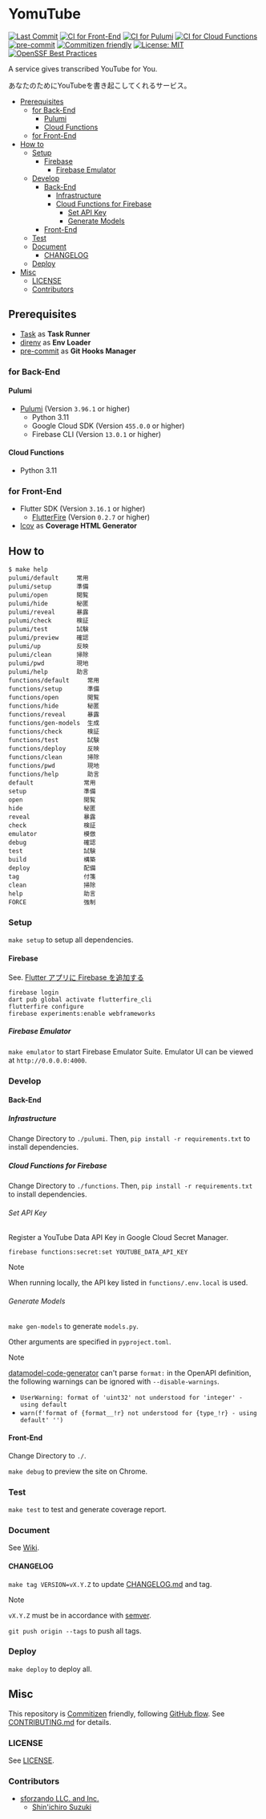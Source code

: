 # YomuTube

[![Last Commit](https://img.shields.io/github/last-commit/shin-sforzando/yomutube)](https://github.com/shin-sforzando/yomutube/graphs/commit-activity)
[![CI for Front-End](https://github.com/shin-sforzando/yomutube/actions/workflows/ci-front.yml/badge.svg)](https://github.com/shin-sforzando/yomutube/actions/workflows/ci-front.yml)
[![CI for Pulumi](https://github.com/shin-sforzando/yomutube/actions/workflows/ci-pulumi.yml/badge.svg)](https://github.com/shin-sforzando/yomutube/actions/workflows/ci-pulumi.yml)
[![CI for Cloud Functions](https://github.com/shin-sforzando/yomutube/actions/workflows/ci-functions.yml/badge.svg)](https://github.com/shin-sforzando/yomutube/actions/workflows/ci-functions.yml)
[![pre-commit](https://img.shields.io/badge/pre--commit-enabled-brightgreen?logo=pre-commit)](https://github.com/pre-commit/pre-commit)
[![Commitizen friendly](https://img.shields.io/badge/commitizen-friendly-brightgreen.svg)](http://commitizen.github.io/cz-cli/)
[![License: MIT](https://img.shields.io/badge/License-MIT-blue.svg)](https://opensource.org/licenses/MIT)
[![OpenSSF Best Practices](https://www.bestpractices.dev/projects/7773/badge)](https://www.bestpractices.dev/projects/7773)

A service gives transcribed YouTube for You.

あなたのためにYouTubeを書き起こしてくれるサービス。

- [Prerequisites](#prerequisites)
  - [for Back-End](#for-back-end)
    - [Pulumi](#pulumi)
    - [Cloud Functions](#cloud-functions)
  - [for Front-End](#for-front-end)
- [How to](#how-to)
  - [Setup](#setup)
    - [Firebase](#firebase)
      - [Firebase Emulator](#firebase-emulator)
  - [Develop](#develop)
    - [Back-End](#back-end)
      - [Infrastructure](#infrastructure)
      - [Cloud Functions for Firebase](#cloud-functions-for-firebase)
        - [Set API Key](#set-api-key)
        - [Generate Models](#generate-models)
    - [Front-End](#front-end)
  - [Test](#test)
  - [Document](#document)
    - [CHANGELOG](#changelog)
  - [Deploy](#deploy)
- [Misc](#misc)
  - [LICENSE](#license)
  - [Contributors](#contributors)

## Prerequisites

- [Task](https://taskfile.dev) as **Task Runner**
- [direnv](https://direnv.net) as **Env Loader**
- [pre-commit](https://pre-commit.com) as **Git Hooks Manager**

### for Back-End

#### Pulumi

- [Pulumi](https://www.pulumi.com) (Version `3.96.1` or higher)
  - Python 3.11
  - Google Cloud SDK (Version `455.0.0` or higher)
  - Firebase CLI (Version `13.0.1` or higher)

#### Cloud Functions

- Python 3.11

### for Front-End

- Flutter SDK (Version `3.16.1` or higher)
  - [FlutterFire](https://firebase.flutter.dev) (Version `0.2.7` or higher)
- [lcov](https://github.com/linux-test-project/lcov) as **Coverage HTML Generator**

## How to

```shell
$ make help
pulumi/default     常用
pulumi/setup       準備
pulumi/open        閲覧
pulumi/hide        秘匿
pulumi/reveal      暴露
pulumi/check       検証
pulumi/test        試験
pulumi/preview     確認
pulumi/up          反映
pulumi/clean       掃除
pulumi/pwd         現地
pulumi/help        助言
functions/default     常用
functions/setup       準備
functions/open        閲覧
functions/hide        秘匿
functions/reveal      暴露
functions/gen-models  生成
functions/check       検証
functions/test        試験
functions/deploy      反映
functions/clean       掃除
functions/pwd         現地
functions/help        助言
default              常用
setup                準備
open                 閲覧
hide                 秘匿
reveal               暴露
check                検証
emulator             模倣
debug                確認
test                 試験
build                構築
deploy               配備
tag                  付箋
clean                掃除
help                 助言
FORCE                強制
```

### Setup

`make setup` to setup all dependencies.

#### Firebase

See. [Flutter アプリに Firebase を追加する](https://firebase.google.com/docs/flutter/setup?hl=ja&platform=web#prerequisites)

```shell
firebase login
dart pub global activate flutterfire_cli
flutterfire configure
firebase experiments:enable webframeworks
```

##### Firebase Emulator

`make emulator` to start Firebase Emulator Suite.
Emulator UI can be viewed at `http://0.0.0.0:4000`.

### Develop

#### Back-End

##### Infrastructure

Change Directory to `./pulumi`.
Then, `pip install -r requirements.txt` to install dependencies.

##### Cloud Functions for Firebase

Change Directory to `./functions`.
Then, `pip install -r requirements.txt` to install dependencies.

###### Set API Key

Register a YouTube Data API Key in Google Cloud Secret Manager.

```shell
firebase functions:secret:set YOUTUBE_DATA_API_KEY
```

> [!NOTE]
> When running locally, the API key listed in `functions/.env.local` is used.

###### Generate Models

`make gen-models` to generate `models.py`.

Other arguments are specified in `pyproject.toml`.

> [!NOTE]
> [datamodel-code-generator](https://docs.pydantic.dev/latest/integrations/datamodel_code_generator/) can't parse `format:` in the OpenAPI definition, the following warnings can be ignored with `--disable-warnings`.
>
> - `UserWarning: format of 'uint32' not understood for 'integer' - using default`
> - `warn(f'format of {format__!r} not understood for {type_!r} - using default' '')`

#### Front-End

Change Directory to `./`.

`make debug` to preview the site on Chrome.

### Test

`make test` to test and generate coverage report.

### Document

See [Wiki](https://github.com/shin-sforzando/yomutube/wiki).

#### CHANGELOG

`make tag VERSION=vX.Y.Z` to update [CHANGELOG.md](./CHANGELOG.md) and tag.

> [!NOTE]
> `vX.Y.Z` must be in accordance with [semver](https://semver.org).

`git push origin --tags` to push all tags.

### Deploy

`make deploy` to deploy all.

## Misc

This repository is [Commitizen](https://commitizen.github.io/cz-cli/) friendly, following [GitHub flow](https://docs.github.com/en/get-started/quickstart/github-flow).
See [CONTRIBUTING.md](./CONTRIBUTING.md) for details.

### LICENSE

See [LICENSE](./LICENSE).

### Contributors

- [sforzando LLC. and Inc.](https://sforzando.co.jp/)
  - [Shin'ichiro Suzuki](https://github.com/shin-sforzando)
